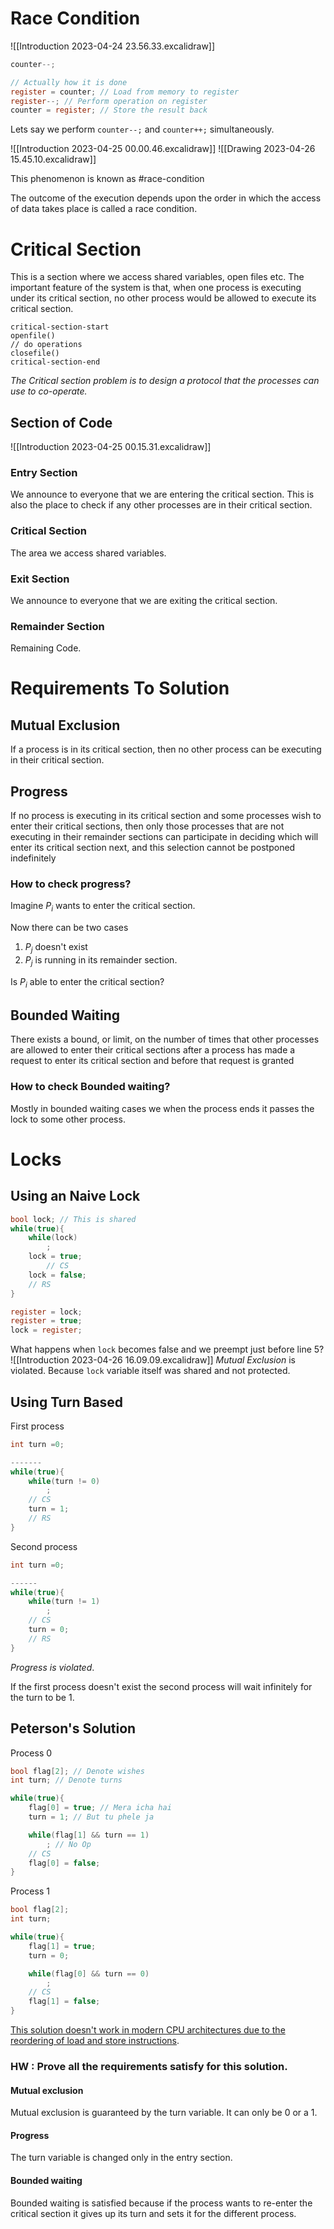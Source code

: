 # Race Condition

![[Introduction 2023-04-24 23.56.33.excalidraw]]

```c
counter--;

// Actually how it is done
register = counter; // Load from memory to register
register--; // Perform operation on register
counter = register; // Store the result back
```

Lets say we perform `counter--;` and `counter++;` simultaneously. 

![[Introduction 2023-04-25 00.00.46.excalidraw]]
![[Drawing 2023-04-26 15.45.10.excalidraw]]

This phenomenon is known as #race-condition

The outcome of the execution depends upon the  order in which the access of data takes place is called a race condition.

# Critical Section 

This is a section where we access shared variables, open files etc. The important feature of the system is that, when one process is executing under its critical section, no other process would be allowed to execute its critical section.

```
critical-section-start
openfile()
// do operations
closefile()
critical-section-end
```

*The Critical section problem is to design a protocol that the processes can use to co-operate.* 

## Section of Code

![[Introduction 2023-04-25 00.15.31.excalidraw]]

### Entry Section

We announce to everyone that we are entering the critical section. This is also the place to check if any other processes are in their critical section. 

### Critical Section

The area we access shared variables. 

### Exit Section

We announce to everyone that we are exiting the critical section. 

### Remainder Section

Remaining Code.

# Requirements To Solution

## Mutual Exclusion
If a process is in its critical section, then no other process can be executing in their critical section.

## Progress 
If no process is executing in its critical section and some processes wish to enter their critical sections, then only those processes that are not executing in their remainder sections can participate in deciding which will enter its critical section next, and this selection cannot be postponed indefinitely

### How to check progress?

Imagine $P_i$ wants to enter the critical section.

Now there can be two cases
1. $P_j$ doesn't exist
2. $P_j$ is running in its remainder section.

Is $P_i$ able to enter the critical section?

## Bounded Waiting
There exists a bound, or limit, on the number of times that other processes are allowed to enter their critical sections after a process has made a request to enter its critical section and before that request is granted

### How to check Bounded waiting?

Mostly in bounded waiting cases we when the process ends it passes the lock to some other process. 

# Locks

## Using an Naive Lock

```c
bool lock; // This is shared
while(true){
	while(lock)
		;
	lock = true;
		// CS
	lock = false;
	// RS
}
```

```c
register = lock;
register = true;
lock = register;
```

What  happens when `lock` becomes false  and we preempt just before  line 5?
![[Introduction 2023-04-26 16.09.09.excalidraw]]
*Mutual Exclusion* is violated. Because `lock` variable itself was shared and not protected. 

## Using Turn Based

First process
```c
int turn =0;

-------
while(true){
	while(turn != 0)
		;
	// CS
	turn = 1;
	// RS
}
```

Second process
```c
int turn =0;

------
while(true){
	while(turn != 1)
		;
	// CS
	turn = 0;
	// RS
}
```

*Progress is violated*.

If the first process doesn't exist the second process will wait infinitely for the turn to be 1.

## Peterson's Solution

Process 0
```c
bool flag[2]; // Denote wishes
int turn; // Denote turns

while(true){
	flag[0] = true; // Mera icha hai
	turn = 1; // But tu phele ja

	while(flag[1] && turn == 1)
		; // No Op
	// CS
	flag[0] = false;
}
```

Process 1
```c
bool flag[2];
int turn;

while(true){
	flag[1] = true;
	turn = 0;

	while(flag[0] && turn == 0)
		;
	// CS
	flag[1] = false;
}
```

[This solution doesn't work in modern CPU architectures due to the reordering of load and store instructions](https://stackoverflow.com/a/15676084/5019937). 

### HW : Prove all the requirements satisfy for this solution.

#### Mutual exclusion
Mutual exclusion is guaranteed by the turn variable. It can only be 0 or a 1.

#### Progress
The turn variable is changed only in the entry section. 

#### Bounded waiting

Bounded waiting is satisfied because if the process wants to re-enter the critical section it gives up its turn and sets it for the different process.